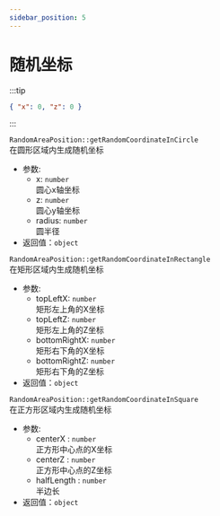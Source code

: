 ```yaml
---
sidebar_position: 5
---
```


# 随机坐标

:::tip

```json title="返回值"
{ "x": 0, "z": 0 }
```

:::

`RandomAreaPosition::getRandomCoordinateInCircle`  
在圆形区域内生成随机坐标

- 参数:  
  - x: `number`  
    圆心x轴坐标
  - z: `number`  
    圆心y轴坐标
  - radius: `number`  
    圆半径
- 返回值：`object`

`RandomAreaPosition::getRandomCoordinateInRectangle`  
在矩形区域内生成随机坐标

- 参数:  
  - topLeftX: `number`  
    矩形左上角的X坐标
  - topLeftZ: `number`  
    矩形左上角的Z坐标
  - bottomRightX: `number`  
    矩形右下角的X坐标
  - bottomRightZ: `number`  
    矩形右下角的Z坐标
- 返回值：`object`

`RandomAreaPosition::getRandomCoordinateInSquare`  
在正方形区域内生成随机坐标

- 参数:  
  - centerX : `number`  
    正方形中心点的X坐标
  - centerZ : `number`  
    正方形中心点的Z坐标
  - halfLength : `number`  
    半边长
- 返回值：`object`
